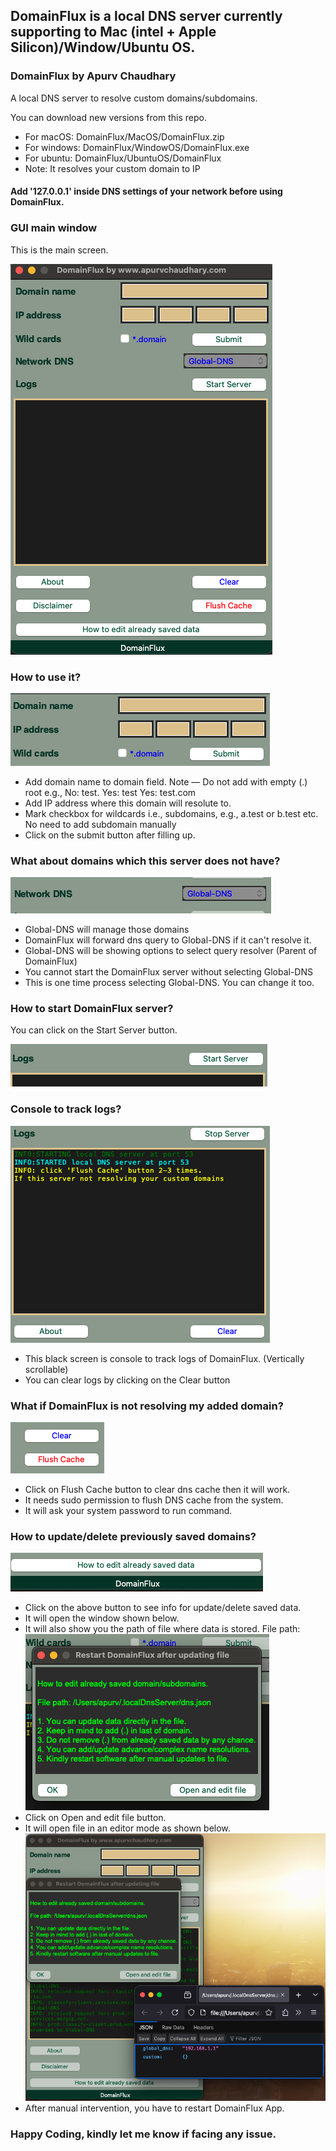 ## DomainFlux is a local DNS server currently supporting to Mac (intel + Apple Silicon)/Window/Ubuntu OS.

### DomainFlux by Apurv Chaudhary
<p>A local DNS server to resolve custom domains/subdomains.</p>
<p>You can download new versions from this repo.</p>
<ul>
<li>For macOS: DomainFlux/MacOS/DomainFlux.zip</li>
<li>For windows: DomainFlux/WindowOS/DomainFlux.exe</li>
<li>For ubuntu: DomainFlux/UbuntuOS/DomainFlux</li>
<li>Note: It resolves your custom domain to IP</li>
</ul>

#### Add '127.0.0.1' inside DNS settings of your network before using DomainFlux.

### GUI main window

<p>This is the main screen.</p>
<img src="images/home.png">

### How to use it?

<img src="images/add_domain.png">
<ul>
<li>Add domain name to domain field. Note — Do not add with empty (.) root e.g., No: test. Yes: test Yes: test.com</li>
<li>Add IP address where this domain will resolute to.</li>
<li>Mark checkbox for wildcards i.e., subdomains, e.g., a.test or b.test etc. No need to add subdomain manually</li>
<li>Click on the submit button after filling up.</li>
</ul>

### What about domains which this server does not have?

<img src="images/global_dns.png">
<ul>
<li>Global-DNS will manage those domains</li>
<li>DomainFlux will forward dns query to Global-DNS if it can't resolve it.</li>
<li>Global-DNS will be showing options to select query resolver (Parent of DomainFlux)</li>
<li>You cannot start the DomainFlux server without selecting Global-DNS</li>
<li>This is one time process selecting Global-DNS. You can change it too.</li>
</ul>

### How to start DomainFlux server?

<p>You can click on the Start Server button.</p>
<img src="images/start_server.png">

### Console to track logs?

<img src="images/logs.png">
<ul>
<li>This black screen is console to track logs of DomainFlux. (Vertically scrollable)</li>
<li>You can clear logs by clicking on the Clear button</li>
</ul>

### What if DomainFlux is not resolving my added domain?

<img src="images/flush.png">
<ul>
<li>Click on Flush Cache button to clear dns cache then it will work.</li>
<li>It needs sudo permission to flush DNS cache from the system.</li>
<li>It will ask your system password to run command.</li>
</ul>

### How to update/delete previously saved domains?

<img src="images/update_json.png">
<ul>
<li>Click on the above button to see info for update/delete saved data.</li>
<li>It will open the window shown below.</li>
<li>It will also show you the path of file where data is stored. File path: </li>
<img src="images/edit.png">
<li>Click on Open and edit file button.</li>
<li>It will open file in an editor mode as shown below.</li>
<img src="images/json_editor.png">
<li>After manual intervention, you have to restart DomainFlux App.</li>
</ul>

### Happy Coding, kindly let me know if facing any issue.